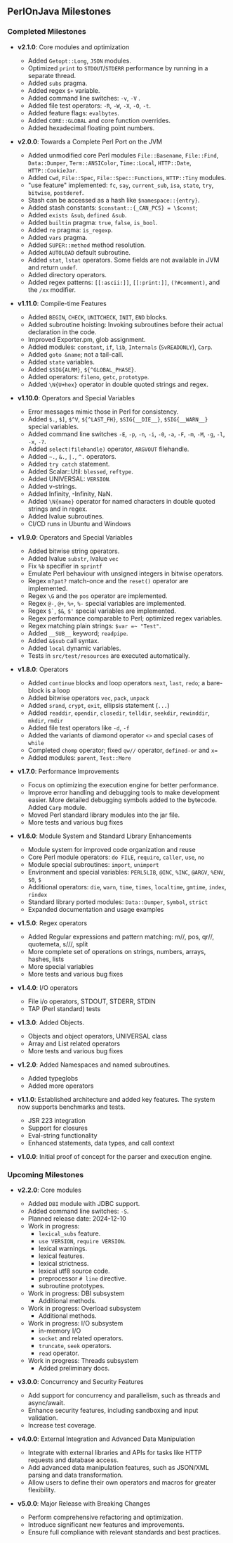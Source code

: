 ## PerlOnJava Milestones

### Completed Milestones

- **v2.1.0**: Core modules and optimization
  - Added `Getopt::Long`, `JSON` modules.
  - Optimized `print` to `STDOUT`/`STDERR` performance by running in a separate thread.
  - Added `subs` pragma.
  - Added regex `$+` variable.
  - Added command line switches: `-v`, `-V` .
  - Added file test operators: `-R`, `-W`, `-X`, `-O`, `-t`.
  - Added feature flags: `evalbytes`.
  - Added `CORE::GLOBAL` and core function overrides.
  - Added hexadecimal floating point numbers.

- **v2.0.0**: Towards a Complete Perl Port on the JVM
  - Added unmodified core Perl modules `File::Basename`, `File::Find`, `Data::Dumper`, `Term::ANSIColor`, `Time::Local`, `HTTP::Date`, `HTTP::CookieJar`.
  - Added `Cwd`, `File::Spec`, `File::Spec::Functions`, `HTTP::Tiny` modules.
  - "use feature" implemented: `fc`, `say`, `current_sub`, `isa`, `state`, `try`, `bitwise`, `postderef`.
  - Stash can be accessed as a hash like `$namespace::{entry}`.
  - Added stash constants:  `$constant::{_CAN_PCS} = \$const`;
  - Added `exists &sub`, `defined &sub`.
  - Added `builtin` pragma: `true`, `false`, `is_bool`.
  - Added `re` pragma: `is_regexp`.
  - Added `vars` pragma.
  - Added `SUPER::method` method resolution.
  - Added `AUTOLOAD` default subroutine.
  - Added `stat`, `lstat` operators. Some fields are not available in JVM and return `undef`.
  - Added directory operators.
  - Added regex patterns: `[[:ascii:]]`, `[[:print:]]`, `(?#comment)`, and the `/xx` modifier.

- **v1.11.0**: Compile-time Features
  - Added `BEGIN`, `CHECK`, `UNITCHECK`, `INIT`, `END` blocks.
  - Added subroutine hoisting: Invoking subroutines before their actual declaration in the code.
  - Improved Exporter.pm, glob assignment.
  - Added modules: `constant`, `if`, `lib`, `Internals` (`SvREADONLY`), `Carp`.
  - Added `goto &name`; not a tail-call.
  - Added `state` variables.
  - Added `$SIG{ALRM}`, `${^GLOBAL_PHASE}`.
  - Added operators: `fileno`, `getc`, `prototype`.
  - Added `\N{U+hex}` operator in double quoted strings and regex.

- **v1.10.0**: Operators and Special Variables
  - Error messages mimic those in Perl for consistency.
  - Added `$.`, `$]`, `$^V`, `${^LAST_FH}`, `$SIG{__DIE__}`, `$SIG{__WARN__}` special variables.
  - Added command line switches `-E`, `-p`, `-n`, `-i`, `-0`, `-a`, `-F`, `-m`, `-M`, `-g`, `-l`, `-x`, `-?`.
  - Added `select(filehandle)` operator, `ARGVOUT` filehandle.
  - Added `~.`, `&.`, `|.`, `^.` operators.
  - Added `try catch` statement.
  - Added Scalar::Util: `blessed`, `reftype`.
  - Added UNIVERSAL: `VERSION`.
  - Added v-strings.
  - Added Infinity, -Infinity, NaN.
  - Added `\N{name}` operator for named characters in double quoted strings and in regex.
  - Added lvalue subroutines.
  - CI/CD runs in Ubuntu and Windows
 
- **v1.9.0**: Operators and Special Variables
  - Added bitwise string operators.
  - Added lvalue `substr`, lvalue `vec`
  - Fix `%b` specifier in `sprintf`
  - Emulate Perl behaviour with unsigned integers in bitwise operators.
  - Regex `m?pat?` match-once and the `reset()` operator are implemented.
  - Regex `\G` and the `pos` operator are implemented.
  - Regex `@-`, `@+`, `%+`, `%-` special variables are implemented.
  - Regex `` $` ``, `$&`, `$'` special variables are implemented.
  - Regex performance comparable to Perl; optimized regex variables.
  - Regex matching plain strings: `$var =~ "Test"`.
  - Added `__SUB__` keyword; `readpipe`.
  - Added `&$sub` call syntax.
  - Added `local` dynamic variables.
  - Tests in `src/test/resources` are executed automatically.

- **v1.8.0**: Operators
  - Added `continue` blocks and loop operators `next`, `last`, `redo`; a bare-block is a loop
  - Added bitwise operators `vec`, `pack`, `unpack`
  - Added `srand`, `crypt`, `exit`, ellipsis statement (`...`)
  - Added `readdir`, `opendir`, `closedir`, `telldir`, `seekdir`, `rewinddir`, `mkdir`, `rmdir`
  - Added file test operators like `-d`, `-f`
  - Added the variants of diamond operator `<>` and special cases of `while`
  - Completed `chomp` operator; fixed `qw//` operator, `defined-or` and `x=`
  - Added modules: `parent`, `Test::More`

- **v1.7.0**: Performance Improvements
  - Focus on optimizing the execution engine for better performance.
  - Improve error handling and debugging tools to make development easier. More detailed debugging symbols added to the bytecode. Added `Carp` module.
  - Moved Perl standard library modules into the jar file.
  - More tests and various bug fixes

- **v1.6.0**: Module System and Standard Library Enhancements
  - Module system for improved code organization and reuse
  - Core Perl module operators: `do FILE`, `require`, `caller`, `use`, `no`
  - Module special subroutines: `import`, `unimport`
  - Environment and special variables: `PERL5LIB`, `@INC`, `%INC`, `@ARGV`, `%ENV`, `$0`, `$`
  - Additional operators: `die`, `warn`, `time`, `times`, `localtime`, `gmtime`, `index`, `rindex`
  - Standard library ported modules: `Data::Dumper`, `Symbol`, `strict`
  - Expanded documentation and usage examples

- **v1.5.0**: Regex operators
  - Added Regular expressions and pattern matching: m//, pos, qr//, quotemeta, s///, split
  - More complete set of operations on strings, numbers, arrays, hashes, lists
  - More special variables
  - More tests and various bug fixes

- **v1.4.0**: I/O operators
  - File i/o operators, STDOUT, STDERR, STDIN
  - TAP (Perl standard) tests

- **v1.3.0**: Added Objects.
  - Objects and object operators, UNIVERSAL class
  - Array and List related operators
  - More tests and various bug fixes

- **v1.2.0**: Added Namespaces and named subroutines.
  - Added typeglobs
  - Added more operators

- **v1.1.0**: Established architecture and added key features. The system now supports benchmarks and tests.
  - JSR 223 integration
  - Support for closures
  - Eval-string functionality
  - Enhanced statements, data types, and call context

- **v1.0.0**: Initial proof of concept for the parser and execution engine.

### Upcoming Milestones

- **v2.2.0**: Core modules
  - Added `DBI` module with JDBC support.
  - Added command line switches: `-S`.
  - Planned release date: 2024-12-10
  - Work in progress:
    - `lexical_subs` feature.
    - `use VERSION`, `require VERSION`.
    - lexical warnings.
    - lexical features.
    - lexical strictness.
    - lexical utf8 source code.
    - preprocessor `# line` directive.
    - subroutine prototypes.
  - Work in progress: DBI subsystem
    - Additional methods.
  - Work in progress: Overload subsystem
    - Additional methods.
  - Work in progress: I/O subsystem
    - in-memory I/O
    - `socket` and related operators.
    - `truncate`, `seek` operators.
    - `read` operator.
  - Work in progress: Threads subsystem
    - Added preliminary docs.

- **v3.0.0**: Concurrency and Security Features
  - Add support for concurrency and parallelism, such as threads and async/await.
  - Enhance security features, including sandboxing and input validation.
  - Increase test coverage.

- **v4.0.0**: External Integration and Advanced Data Manipulation
  - Integrate with external libraries and APIs for tasks like HTTP requests and database access.
  - Add advanced data manipulation features, such as JSON/XML parsing and data transformation.
  - Allow users to define their own operators and macros for greater flexibility.

- **v5.0.0**: Major Release with Breaking Changes
  - Perform comprehensive refactoring and optimization.
  - Introduce significant new features and improvements.
  - Ensure full compliance with relevant standards and best practices.

